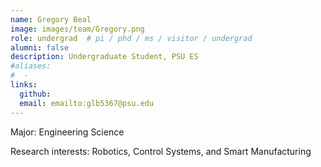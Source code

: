 ```yaml
---
name: Gregory Beal
image: images/team/Gregory.png
role: undergrad  # pi / phd / ms / visitor / undergrad
alumni: false  
description: Undergraduate Student, PSU ES
#aliases:
#  - 
links:
  github:
  email: emailto:glb5367@psu.edu 
---
```


Major: Engineering Science

Research interests: Robotics, Control Systems, and Smart Manufacturing
